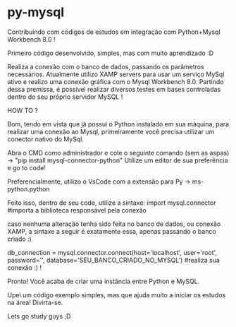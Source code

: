 # py-mysql
Contribuindo com códigos de estudos em integração com Python+Mysql Workbench 8.0 !

Primeiro código desenvolvido, simples, mas com muito aprendizado :D

Realiza a conexão com o banco de dados, passando os parâmetros necessários. Atualmente utilizo XAMP servers para usar um serviço 
MySql ativo e realizo uma conexão gráfica com o Mysql Workbench 8.0.
Partindo dessa premissa, é possível realizar diversos testes em bases controladas dentro do seu próprio servidor MySQL !

HOW TO ? 

Bom, tendo em vista que já possui o Python instalado em sua máquina, para realizar uma conexão ao Mysql, primeiramente você precisa
utilizar um conector nativo do MySql. 

Abra o CMD como administrador e cole o seguinte comando (sem as aspas) -> "pip install mysql-connector-python"
Utilize um editor de sua preferência e go to code! 

Preferencialmente, utilizo o VsCode com a extensão para Py -> ms-python.python

Feito isso, dentro de seu code, utilize a sintaxe:
import mysql.connector #importa a biblioteca responsável pela conexão

caso nenhuma alteração tenha sido feita no banco de dados, ou conexão XAMP, a sintaxe a seguir é exatamente essa, apenas 
passando o banco criado :)

db_connection = mysql.connector.connect(host='localhost', user='root', password='', database='SEU_BANCO_CRIADO_NO_MYSQL') #realiza sua conexão :) !

Pronto! Você acaba de criar uma instância entre Python e MySQL.

Upei um código exemplo simples, mas que ajuda muito a iniciar os estudos na área! Divirta-se. 


Lets go study guys ;D

